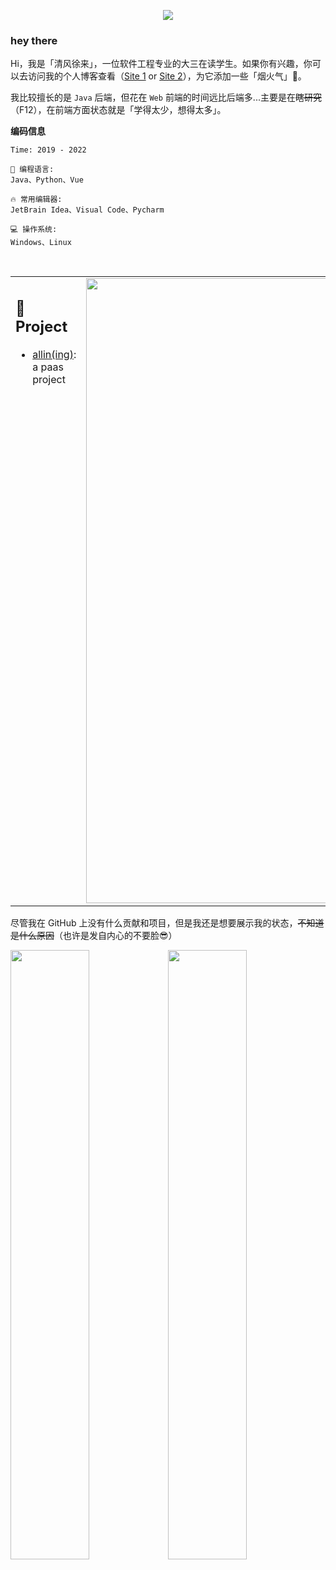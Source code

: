 <p align="center">
    <img src="https://readme-typing-svg.herokuapp.com?font=Source+Han+Serif+CN&size=24&color=311405&background=0DEC9300&width=401&height=60&lines=Hello%2C+I'm+%E6%B8%85%E9%A3%8E%E5%BE%90%E6%9D%A5" style="border: 0px !important">
</p>


### hey there

Hi，我是「清风徐来」，一位软件工程专业的大三在读学生。如果你有兴趣，你可以去访问我的个人博客查看（[Site 1](https://acheng.vip) or [Site 2](https://www.acheng.vip)），为它添加一些「烟火气」👻。

我比较擅长的是 `Java` 后端，但花在 `Web` 前端的时间远比后端多...主要是在~~瞎研究~~（F12），在前端方面状态就是「学得太少，想得太多」。

**编码信息**  

```
Time: 2019 - 2022

💬 编程语言: 
Java、Python、Vue

🔥 常用编辑器: 
JetBrain Idea、Visual Code、Pycharm

💻 操作系统: 
Windows、Linux
```

<br />

<table style="border: none">
<tr >
<td width="80%" valign="top">


## :book: Project

<!-- BLOG-POST-LIST:START -->

- [allin(ing)](https://github.com/coder-itcheng/allin): a paas project
  <!-- BLOG-POST-LIST:END -->


</td>
<td width="20%" valign="top">
<a href="https://acheng.vip/" target="_blank" rel="noopener" align="right">
<img src="https://acheng.vip/favicon.ico" alt="" width="1000px">
</a>

</td>
</tr>
</table>

尽管我在 GitHub 上没有什么贡献和项目，但是我还是想要展示我的状态，~~不知道是什么原因~~（也许是发自内心的不要脸😎）

<img src="https://github-readme-stats.vercel.app/api?username=coder-itcheng&show_icons=true&theme=gotham" width="50%"></img><img src="https://github-readme-streak-stats.herokuapp.com/?user=coder-itcheng&show_icons=true&theme=gotham" width="50%"></img>

